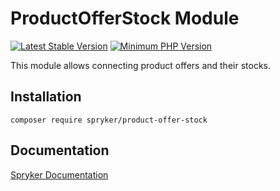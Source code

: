 # ProductOfferStock Module
[![Latest Stable Version](https://poser.pugx.org/spryker/product-offer-stock/v/stable.svg)](https://packagist.org/packages/spryker/product-offer-stock)
[![Minimum PHP Version](https://img.shields.io/badge/php-%3E%3D%208.3-8892BF.svg)](https://php.net/)

This module allows connecting product offers and their stocks.

## Installation

```
composer require spryker/product-offer-stock
```

## Documentation

[Spryker Documentation](https://docs.spryker.com)
